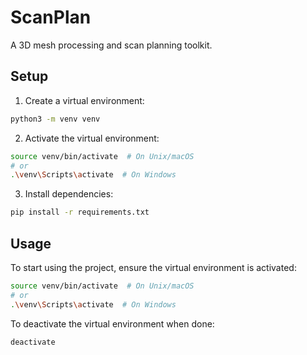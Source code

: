 # ScanPlan

A 3D mesh processing and scan planning toolkit.

## Setup

1. Create a virtual environment:
```bash
python3 -m venv venv
```

2. Activate the virtual environment:
```bash
source venv/bin/activate  # On Unix/macOS
# or
.\venv\Scripts\activate  # On Windows
```

3. Install dependencies:
```bash
pip install -r requirements.txt
```

## Usage

To start using the project, ensure the virtual environment is activated:
```bash
source venv/bin/activate  # On Unix/macOS
# or
.\venv\Scripts\activate  # On Windows
```

To deactivate the virtual environment when done:
```bash
deactivate
```